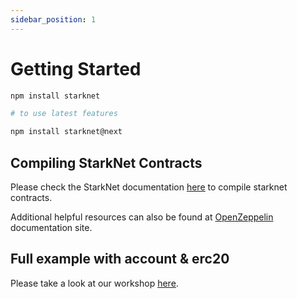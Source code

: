 ```yaml
---
sidebar_position: 1
---
```


# Getting Started

```bash
npm install starknet

# to use latest features

npm install starknet@next
```

## Compiling StarkNet Contracts

Please check the StarkNet documentation <ins>[here](https://www.cairo-lang.org/docs/hello_starknet/intro.html)</ins> to compile starknet contracts.

Additional helpful resources can also be found at [OpenZeppelin](https://docs.openzeppelin.com/contracts-cairo/0.3.1/) documentation site.

## Full example with account & erc20

Please take a look at our workshop <ins>[here](https://github.com/0xs34n/starknet.js-workshop)</ins>.
